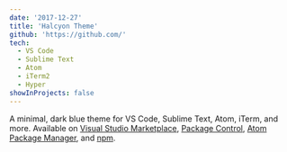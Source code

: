 ```yaml
---
date: '2017-12-27'
title: 'Halcyon Theme'
github: 'https://github.com/'
tech:
  - VS Code
  - Sublime Text
  - Atom
  - iTerm2
  - Hyper
showInProjects: false
---
```


A minimal, dark blue theme for VS Code, Sublime Text, Atom, iTerm, and more. Available on [Visual Studio Marketplace](https://marketplace.visualstudio.com/items?itemName=brittanychiang.halcyon-vscode), [Package Control](https://packagecontrol.io/packages/Halcyon%20Theme), [Atom Package Manager](https://atom.io/themes/halcyon-syntax), and [npm](https://www.npmjs.com/package/hyper-halcyon-theme).
